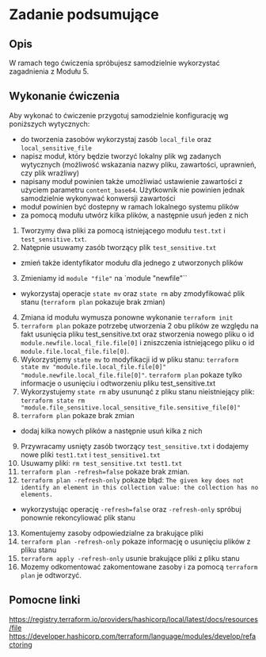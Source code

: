 # Zadanie podsumujące
## Opis
W ramach tego ćwiczenia spróbujesz samodzielnie wykorzystać zagadnienia z Modułu 5.

## Wykonanie ćwiczenia
Aby wykonać to ćwiczenie przygotuj samodzielnie konfigurację wg poniższych wytycznych:
* do tworzenia zasobów wykorzystaj zasób `local_file` oraz `local_sensitive_file`
* napisz moduł, który będzie tworzyć lokalny plik wg zadanych wytycznych (możliwość wskazania nazwy pliku, zawartości, uprawnień, czy plik wrażliwy)
* napisany moduł powinien także umożliwiać ustawienie zawartości z użyciem parametru `content_base64`. Użytkownik nie powinien jednak samodzielnie wykonywać konwersji zawartości
* moduł powinien być dostepny w ramach lokalnego systemu plików
* za pomocą modułu utwórz kilka plików, a następnie usuń jeden z nich

1. Tworzymy dwa pliki za pomocą istniejącego modułu `test.txt` i `test_sensitive.txt`.
2. Natępnie usuwamy zasób tworzący plik `test_sensitive.txt`

* zmień także identyfikator modułu dla jednego z utworzonych plików

3. Zmieniamy id `module "file"` na  `module "newfile"``

* wykorzystaj operacje `state mv` oraz `state rm` aby zmodyfikować plik stanu (`terraform plan` pokazuje brak zmian)

4. Zmiana id modułu wymusza ponowne wykonanie `terraform init`
5. `terraform plan` pokaze potrzebę utworzenia 2 obu plików ze względu na fakt usunięcia pliku test_sensitive.txt oraz stworzenia nowego pliku o id `module.newfile.local_file.file[0]` i zniszczenia istniejącego pliku o id `module.file.local_file.file[0]`.
6. Wykorzystjemy `state mv` to modyfikacji id w pliku stanu: `terraform state mv "module.file.local_file.file[0]" "module.newfile.local_file.file[0]"`. `terraform plan` pokaze tylko informacje o usunięciu i odtworzeniu pliku test_sensitive.txt 
7. Wykorzystujemy `state rm` aby usununąć z pliku stanu nieistniejący plik: `terraform state rm "module.file_sensitive.local_sensitive_file.sensitive_file[0]"`
8. `terraform plan` pokaze brak zmian

* dodaj kilka nowych plików a następnie usuń kilka z nich

9. Przywracamy usnięty zasób tworzący `test_sensitive.txt` i dodajemy nowe pliki `test1.txt` i `test_sensitive1.txt`
10. Usuwamy pliki: `rm test_sensitive.txt test1.txt`
11. `terraform plan -refresh=false` pokaze brak zmian.
12. `terraform plan -refresh-only` pokaze błąd: `The given key does not identify an element in this collection value: the collection has no elements.`

* wykorzystując operację `-refresh=false` oraz `-refresh-only` spróbuj ponownie rekoncyliować plik stanu

13. Komentujemy zasoby odpowiedzialne za brakujące pliki
14. `terraform plan -refresh-only` pokaze informację o usunięciu plików z pliku stanu
15. `terraform apply -refresh-only` usunie brakujące pliki z pliku stanu
16. Mozemy odkomentować zakomentowane zasoby i za pomocą `terraform plan` je odtworzyć.


## Pomocne linki
https://registry.terraform.io/providers/hashicorp/local/latest/docs/resources/file
https://developer.hashicorp.com/terraform/language/modules/develop/refactoring